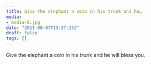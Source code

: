 ```yaml
---
title: Give the elephant a coin in his trunk and he…
media:
- media-0.jpg
date: "2011-08-07T13:37:15Z"
draft: false
tags: []
---
```

Give the elephant a coin in his trunk and he will bless you.
